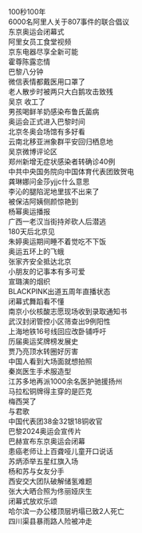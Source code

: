 100秒100年  
6000名阿里人关于807事件的联合倡议  
东京奥运会闭幕式  
阿里女员工食堂视频  
京东电器尽享全新可能  
霍尊陈露恋情  
巴黎八分钟  
微信表情都戴医用口罩了  
老人散步时被两只大白鹅攻击致残  
吴京 收工了  
男孩喝鲜羊奶感染布鲁氏菌病  
奥运会正式进入巴黎时间  
北京冬奥会场馆有多好看  
云南北移亚洲象群平安回归栖息地  
吴京微博评论区  
郑州新增无症状感染者转确诊40例  
中共中央国务院向中国体育代表团致贺电  
龚琳娜问金莎yjjc什么意思  
李沁的腿陷泥地里拔不出来了  
被保洁阿姨侧颜惊艳到  
杨幂奥运播报  
广西一老汉当街持斧砍人后潜逃  
180天后北京见  
朱婷奥运期间睡不着觉吃不下饭  
奥运五环上的飞蛾  
张家齐安全抵达北京  
小朋友的记事本有多可爱  
宣璐演的烟织  
BLACKPINK出道五周年直播状态  
闭幕式舞蹈看不懂  
南京小伙核酸志愿现场收到录取通知书  
武汉封闭管控小区筛查出9例阳性  
上海地铁16号线回应改卧铺呼吁  
历届奥运奖牌榜发展史  
贾乃亮顶水转圈好厉害  
中国人看到大场面就想拍照  
秦岚医生手术服造型  
江苏多地再派1000余名医护驰援扬州  
马拉松铜牌得主穿的是匹克  
梅西哭了  
与君歌  
中国代表团38金32银18铜收官  
巴黎2024奥运会宣传片  
巴赫宣布东京奥运会闭幕  
患癌老师让上百聋哑儿童开口说话  
苏炳添举五星红旗入场  
杨和苏与女友分手  
西安交大团队破解储氢难题  
张大大晒合照为佟丽娅庆生  
闭幕式放欢乐颂  
哈尔滨一办公楼顶层坍塌已致2人死亡  
四川渠县暴雨路人险被冲走  

